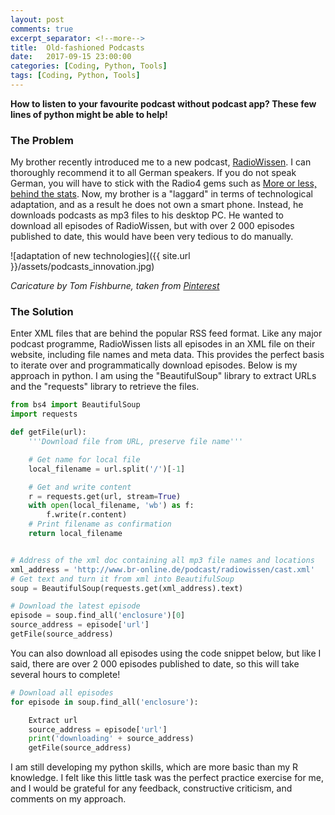 ```yaml
---
layout: post
comments: true
excerpt_separator: <!--more-->
title:  Old-fashioned Podcasts
date:   2017-09-15 23:00:00
categories: [Coding, Python, Tools]
tags: [Coding, Python, Tools]
---
```

**How to listen to your favourite podcast without podcast app? These few lines of python might be able to help!**
<!--more-->

### The Problem
My brother recently introduced me to a new podcast, [RadioWissen](http://www.br-online.de/podcast/mp3-download/bayern2/mp3-download-podcast-radiowissen.shtml). I can thoroughly recommend it to all German speakers. If you do not speak German, you will have to stick with the Radio4 gems such as [More or less, behind the stats](http://www.bbc.co.uk/programmes/p02nrss1/episodes/downloads). Now, my brother is a "laggard" in terms of technological adaptation, and as a result he does not own a smart phone. Instead, he downloads podcasts as mp3 files to his desktop PC. He wanted to download all episodes of RadioWissen, but with over 2 000 episodes published to date, this would have been very tedious to do manually.

![adaptation of new technologies]({{ site.url }}/assets/podcasts_innovation.jpg)

*Caricature by Tom Fishburne, taken from [Pinterest](https://www.pinterest.co.uk/timeldridge/diffusion-of-innovations/)*

### The Solution
Enter XML files that are behind the popular RSS feed format. Like any major podcast programme, RadioWissen lists all episodes in an XML file on their website, including file names and meta data. This provides the perfect basis to iterate over and programmatically download episodes. Below is my approach in python. I am using the "BeautifulSoup" library to extract URLs and the "requests" library to retrieve the files.

```python
from bs4 import BeautifulSoup
import requests

def getFile(url):
    '''Download file from URL, preserve file name'''

    # Get name for local file
    local_filename = url.split('/')[-1]

    # Get and write content
    r = requests.get(url, stream=True)
    with open(local_filename, 'wb') as f:
        f.write(r.content)
    # Print filename as confirmation
    return local_filename


# Address of the xml doc containing all mp3 file names and locations
xml_address = 'http://www.br-online.de/podcast/radiowissen/cast.xml'
# Get text and turn it from xml into BeautifulSoup
soup = BeautifulSoup(requests.get(xml_address).text)

# Download the latest episode
episode = soup.find_all('enclosure')[0]
source_address = episode['url']
getFile(source_address)
```

You can also download all episodes using the code snippet below, but like I said, there are over 2 000 episodes published to date, so this will take several hours to complete!

```python
# Download all episodes
for episode in soup.find_all('enclosure'):

    Extract url
    source_address = episode['url']
    print('downloading' + source_address)
    getFile(source_address)
```

I am still developing my python skills, which are more basic than my R knowledge. I felt like this little task was the perfect practice exercise for me, and I would be grateful for any feedback, constructive criticism, and comments on my approach.
